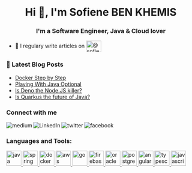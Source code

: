 <h1 align="center">Hi 👋, I'm Sofiene BEN KHEMIS</h1>
<h3 align="center">I'm a Software Engineer, Java & Cloud lover</h3>

- 📝 I regulary write articles on <a href="https://medium.com/@sofienebenkhemis" target="blank"><img align="center" src="https://cdn.jsdelivr.net/npm/simple-icons@3.0.1/icons/medium.svg" alt="@sofienebenkhemis" height="30" width="40" /></a>

### 📕 Latest Blog Posts
<!-- BLOG-POST-LIST:START -->
- [Docker Step by Step](https://medium.com/swlh/docker-step-by-step-e0aacd3a352a?source=rss-e3eb238ffaf------2)
- [Playing With Java Optional](https://medium.com/swlh/playing-with-java-optional-70ffecb9da33?source=rss-e3eb238ffaf------2)
- [Is Deno the Node.JS killer?](https://medium.com/javascript-in-plain-english/is-deno-the-nodejs-killer-5fdf903191f7?source=rss-e3eb238ffaf------2)
- [Is Quarkus the future of Java?](https://medium.com/swlh/is-quarkus-the-future-of-java-b664c5e79381?source=rss-e3eb238ffaf------2)
<!-- BLOG-POST-LIST:END -->

### Connect with me

[<img align="left" alt="medium" src="https://img.shields.io/badge/medium-%2312100E.svg?&style=for-the-badge&logo=medium&logoColor=white" />][blog]
[<img align="left" alt="LinkedIn" src="https://img.shields.io/badge/linkedin-%230077B5.svg?&style=for-the-badge&logo=linkedin&logoColor=white" />][linkedin]
[<img align="left" alt="twitter" src="https://img.shields.io/badge/twitter-%231DA1F2.svg?&style=for-the-badge&logo=twitter&logoColor=white" />][twitter]
[<img align="left" alt="facebook" src="https://img.shields.io/badge/facebook-%231877F2.svg?&style=for-the-badge&logo=facebook&logoColor=white" />][facebook]
<br />

### Languages and Tools:
<p align="left"> <a href="https://www.java.com" target="_blank"> <img src="https://devicons.github.io/devicon/devicon.git/icons/java/java-original-wordmark.svg" alt="java" width="40" height="40"/> </a>     <a href="https://spring.io/" target="_blank"> <img src="https://www.vectorlogo.zone/logos/springio/springio-icon.svg" alt="spring" width="40" height="40"/> </a>       <a href="https://www.docker.com/" target="_blank"> <img src="https://devicons.github.io/devicon/devicon.git/icons/docker/docker-original-wordmark.svg" alt="docker" width="40" height="40"/> </a> <a href="https://aws.amazon.com" target="_blank"> <img src="https://devicons.github.io/devicon/devicon.git/icons/amazonwebservices/amazonwebservices-original-wordmark.svg" alt="aws" width="40" height="40"/> </a> <a href="https://golang.org" target="_blank"> <img src="https://devicons.github.io/devicon/devicon.git/icons/go/go-original.svg" alt="go" width="40" height="40"/> </a> <a href="https://firebase.google.com/" target="_blank"> <img src="https://www.vectorlogo.zone/logos/firebase/firebase-icon.svg" alt="firebase" width="40" height="40"/> </a> <a href="https://www.oracle.com/" target="_blank"> <img src="https://devicons.github.io/devicon/devicon.git/icons/oracle/oracle-original.svg" alt="oracle" width="40" height="40"/> </a> <a href="https://www.postgresql.org" target="_blank"> <img src="https://devicons.github.io/devicon/devicon.git/icons/postgresql/postgresql-original-wordmark.svg" alt="postgresql" width="40" height="40"/> </a> <a href="https://angular.io" target="_blank"> <img src="https://devicons.github.io/devicon/devicon.git/icons/angularjs/angularjs-original.svg" alt="angularjs" width="40" height="40"/> </a> <a href="https://www.typescriptlang.org/" target="_blank"> <img src="https://devicons.github.io/devicon/devicon.git/icons/typescript/typescript-original.svg" alt="typescript" width="40" height="40"/> </a> <a href="https://developer.mozilla.org/en-US/docs/Web/JavaScript" target="_blank"> <img src="https://devicons.github.io/devicon/devicon.git/icons/javascript/javascript-original.svg" alt="javascript" width="40" height="40"/> </a></p>


[blog]: https://medium.com/@sofienebenkhemis
[linkedin]: https://www.linkedin.com/in/sofiene-ben-khemis-ab54b5136/
[twitter]: https://twitter.com/SofieneBKS
[facebook]: https://www.facebook.com/people/Sofiane-Ben-Khemis/100001554511849


